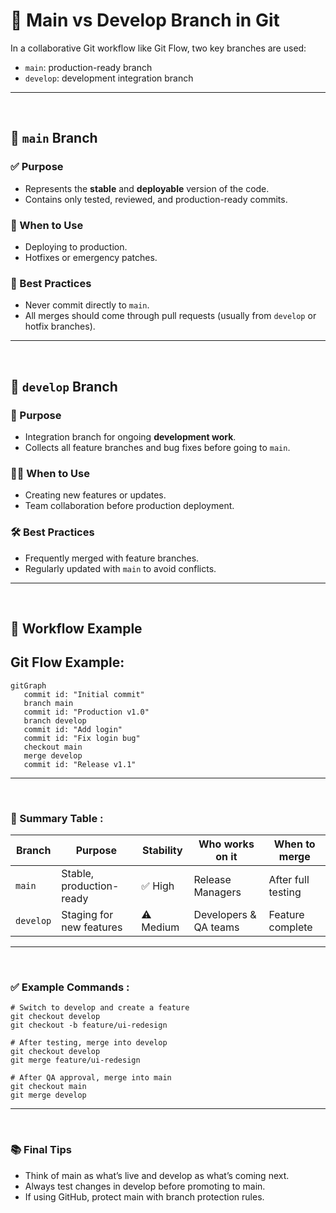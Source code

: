 # 🌿 Main vs Develop Branch in Git

In a collaborative Git workflow like Git Flow, two key branches are used:
- `main`: production-ready branch
- `develop`: development integration branch

---
<br>

## 🔹 `main` Branch

### ✅ Purpose
- Represents the **stable** and **deployable** version of the code.
- Contains only tested, reviewed, and production-ready commits.

### 🚀 When to Use
- Deploying to production.
- Hotfixes or emergency patches.

### 🛑 Best Practices
- Never commit directly to `main`.
- All merges should come through pull requests (usually from `develop` or hotfix branches).

---
<br>


## 🔸 `develop` Branch

### 🔧 Purpose
- Integration branch for ongoing **development work**.
- Collects all feature branches and bug fixes before going to `main`.

### 👨‍💻 When to Use
- Creating new features or updates.
- Team collaboration before production deployment.

### 🛠️ Best Practices
- Frequently merged with feature branches.
- Regularly updated with `main` to avoid conflicts.

---
<br>

## 🔁 Workflow Example

Git Flow Example:
-----------------

```mermaid
gitGraph
   commit id: "Initial commit"
   branch main
   commit id: "Production v1.0"
   branch develop
   commit id: "Add login"
   commit id: "Fix login bug"
   checkout main
   merge develop
   commit id: "Release v1.1"
```

---
<br>


### 📌 Summary Table :

| Branch    | Purpose                  | Stability | Who works on it       | When to merge      |
| --------- | ------------------------ | --------- | --------------------- | ------------------ |
| `main`    | Stable, production-ready | ✅ High    | Release Managers      | After full testing |
| `develop` | Staging for new features | ⚠️ Medium | Developers & QA teams | Feature complete   |


---
<br>


### ✅ Example Commands : 

```
# Switch to develop and create a feature
git checkout develop
git checkout -b feature/ui-redesign

# After testing, merge into develop
git checkout develop
git merge feature/ui-redesign

# After QA approval, merge into main
git checkout main
git merge develop
```


---
<br>

### 📚 Final Tips

- Think of main as what’s live and develop as what’s coming next.
- Always test changes in develop before promoting to main.
- If using GitHub, protect main with branch protection rules.





















